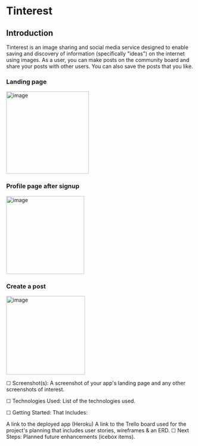 # Tinterest

## Introduction

Tinterest is an image sharing and social media service designed to enable saving and discovery of information (specifically "ideas") on the internet using images. As a user, you can make posts on the community board and share your posts with other users. You can also save the posts that you like.

### Landing page
<img width="221" alt="image" src="https://user-images.githubusercontent.com/91228440/178106730-4a1649bc-74d7-4b46-9ab2-d9420d7bd95d.png">

### Profile page after signup
<img width="209" alt="image" src="https://user-images.githubusercontent.com/91228440/178106763-3bc8ba1f-f5df-4f55-a2da-05ef437b3475.png">

### Create a post
<img width="211" alt="image" src="https://user-images.githubusercontent.com/91228440/178106919-82b3b0a5-ab2e-4866-a3c0-ff5ea9dcb3b3.png">




☐ Screenshot(s): A screenshot of your app's landing page and any other screenshots of interest.

☐ Technologies Used: List of the technologies used.

☐ Getting Started: That Includes:

A link to the deployed app (Heroku)
A link to the Trello board used for the project's planning that includes user stories, wireframes & an ERD.
☐ Next Steps: Planned future enhancements (icebox items).
